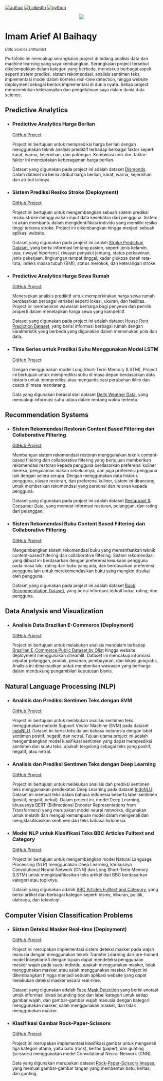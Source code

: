 [![author](https://img.shields.io/badge/author-Arief--netizen-red.svg)](https://www.linkedin.com/in/ariefbaihaqy) [![LinkedIn](https://img.shields.io/badge/LinkedIn-ariefbaihaqy-blue)](https://www.linkedin.com/in/ariefbaihaqy) [![python](https://img.shields.io/badge/python-3.7+-blue.svg)](https://www.python.org/downloads/release/python-370/)

<p align="center">
  <img src="https://github.com/Arief-netizen/Portofolio-Proyek-DataScience-ML-AI/assets/56224972/cdfe6568-2924-4ea2-b2fd-870917b9dbb2" >
</p>

# Imam Arief Al Baihaqy
<sub>*Data Science Enthusiast*</sub>

Portofolio ini mencakup serangkaian project di bidang analisis data dan machine learning yang saya kembangkan. Serangkaian project tersebut dikelompokkan dalam kategori yang berbeda, mencakup berbagai aspek seperti sistem prediksi, sistem rekomendasi, analisis sentimen teks, implementasi model dalam konteks real-time detection, hingga website deployment sebagai bentuk implementasi di dunia nyata. Setiap project mencerminkan keterampilan dan pengetahuan saya dalam dunia data science.

## Predictive Analytics
- ### Predictive Analytics Harga Berlian
  [GitHub Project](https://github.com/Arief-netizen/Portofolio-Proyek-DataScience-ML-AI/tree/main/01.%20Predictive%20Analytics%20Harga%20Berlian)
  
  Project ini bertujuan untuk memprediksi harga berlian dengan menggunakan teknik analisis prediktif terhadap berbagai faktor seperti karat, warna, kejernihan, dan potongan. Kombinasi unik dari faktor-faktor ini menciptakan keberagaman harga berlian.
  
  Dataset yang digunakan pada project ini adalah dataset [Diamonds](https://www.kaggle.com/datasets/shivam2503/diamonds). Dalam dataset ini berisi atribut harga berlian, karat, warna, kejernihan dan atribut lainnya.

- ### Sistem Prediksi Resiko Stroke (Deployment)
  [GitHub Project](https://github.com/Arief-netizen/Portofolio-Proyek-DataScience-ML-AI/tree/main/02.%20Sistem%20Prediksi%20Resiko%20Stroke%20(Deployment))
  
  Project ini bertujuan untuk mengembangkan sebuah sistem prediksi resiko stroke menggunakan input data kesehatan dari pengguna. Sistem ini akan membantu dalam mengidentifikasi individu yang memiliki resiko tinggi terkena stroke. Project ini dikembangkan hingga menjadi sebuah aplikasi website.
  
  Dataset yang digunakan pada project ini adalah [Stroke Prediction Dataset](https://www.kaggle.com/datasets/fedesoriano/stroke-prediction-dataset), yang berisi informasi tentang pasien, seperti jenis kelamin, usia, riwayat hipertensi, riwayat penyakit jantung, status perkawinan, jenis pekerjaan, lingkungan tempat tinggal, kadar glukosa darah rata-rata, indeks massa tubuh (BMI), status merokok, dan keterangan stroke.

- ### Predictive Analytics Harga Sewa Rumah
  [GitHub Project](https://github.com/Arief-netizen/Portofolio-Proyek-DataScience-ML-AI/tree/main/04.%20Predictive%20Analytics%20Harga%20Sewa%20Rumah)
  
  Menerapkan analisis prediktif untuk memperkirakan harga sewa rumah berdasarkan berbagai variabel seperti lokasi, ukuran, dan fasilitas. Project ini memberikan wawasan berharga bagi penyewa dan pemilik properti dalam menetapkan harga sewa yang kompetitif.
  
  Dataset yang digunakan pada project ini adalah dataset [House Rent Prediction Dataset](https://www.kaggle.com/datasets/iamsouravbanerjee/house-rent-prediction-dataset), yang berisi informasi berbagai rumah dengan karakteristik yang berbeda yang digunakan dalam menemukan pola dan data.

- ### Time Series untuk Prediksi Suhu Menggunakan Model LSTM
  [GitHub Project](https://github.com/Arief-netizen/Portofolio-Proyek-DataScience-ML-AI/tree/main/11.%20Time%20Series%20untuk%20Prediksi%20Suhu%20Menggunakan%20Model%20LSTM)
  
  Dengan menggunakan model Long Short-Term Memory (LSTM), Project ini bertujuan untuk memprediksi suhu di masa depan berdasarkan data historis untuk memprediksi atau mengantisipasi perubahan iklim dan cuaca di masa mendatang.
  
  Data yang digunakan berasal dari dataset [Delhi Weather Data](https://www.kaggle.com/datasets/mahirkukreja/delhi-weather-data), yang mencakup informasi suhu udara dalam rentang waktu tertentu.

## Recommendation Systems
- ### Sistem Rekomendasi Restoran Content Based Filtering dan Collaborative Filtering
  [GitHub Project](https://github.com/Arief-netizen/Portofolio-Proyek-DataScience-ML-AI/tree/main/05.%20Sistem%20Rekomendasi%20Restoran%20Content%20Based%20Filtering%20dan%20Collaborative%20Filtering)
  
  Membangun sistem rekomendasi restoran menggunakan teknik content-based filtering dan collaborative filtering yang bertujuan memberikan rekomendasi restoran kepada pengguna berdasarkan preferensi kuliner mereka, pengalaman makan sebelumnya, dan juga preferensi pengguna lain dengan selera serupa. Dengan menggunakan data historis pengguna, ulasan restoran, dan preferensi kuliner, sistem ini dirancang untuk memberikan rekomendasi yang personal dan relevan kepada pengguna.
  
  Dataset yang digunakan pada project ini adalah dataset [Restaurant & Consumer Data](https://archive.ics.uci.edu/dataset/232/restaurant+consumer+data), yang memuat informasi restoran, pelanggan, dan rating dari pelanggan.

- ### Sistem Rekomendasi Buku Content Based Filtering dan Collaborative Filtering
  [GitHub Project](https://github.com/Arief-netizen/Portofolio-Proyek-DataScience-ML-AI/tree/main/06.%20Sistem%20Rekomendasi%20Buku%20Content%20Based%20Filtering%20dan%20Collaborative%20Filtering)
  
  Mengembangkan sistem rekomendasi buku yang memanfaatkan teknik content-based filtering dan collaborative filtering. Sistem rekomendasi yang dibuat ini berdasarkan dengan preferensi kesukaan pengguna pada masa lalu, rating dari buku yang ada, dan berdasarkan preferensi pengguna lain untuk merekomendasikan buku yang mungkin disukai oleh pengguna.
  
  Dataset yang digunakan pada project ini adalah dataset [Book Recommendation Dataset](https://www.kaggle.com/datasets/arashnic/book-recommendation-dataset), yang berisi informasi terkait buku, rating, dan pengguna.

## Data Analysis and Visualization
- ### Analisis Data Brazilian E-Commerce (Deployment)
  [GitHub Project](https://github.com/Arief-netizen/Portofolio-Proyek-DataScience-ML-AI/tree/main/03.%20Analisis%20Data%20Brazilian%20E-Commerce%20Public%20Dataset%20(Deployment))
  
  Project ini bertujuan untuk melakukan analisis mendalam terhadap [Brazilian E-Commerce Public Dataset by Olist](https://www.kaggle.com/datasets/olistbr/brazilian-ecommerce) hingga website deployment menggunakan streamlit. Dataset ini mencakup informasi seputar pelanggan, produk, pesanan, pembayaran, dan lokasi geografis. Analisis ini dimaksudkan untuk memberikan wawasan yang berharga dalam mendukung pengambilan keputusan bisnis.

## Natural Language Processing (NLP)
- ### Analisis dan Prediksi Sentimen Teks dengan SVM
  [GitHub Project](https://github.com/Arief-netizen/Portofolio-Proyek-DataScience-ML-AI/tree/main/08.%20Analisis%20dan%20Prediksi%20Sentimen%20Teks%20dengan%20SVM)
  
  Project ini bertujuan untuk melakukan analisis sentimen teks menggunakan metode Support Vector Machine (SVM) pada dataset [IndoNLU](https://github.com/indobenchmark/indonlu). Dataset ini berisi teks dalam bahasa indonesia dengan label sentimen positif, negatif, dan netral. Tujuan utama project ini adalah mengembangkan model klasifikasi sentimen yang dapat memprediksi sentimen dari suatu teks, apakah tergolong sebagai teks yang positif, negatif, atau netral.

- ### Analisis dan Prediksi Sentimen Teks dengan Deep Learning
  [GitHub Project](https://github.com/Arief-netizen/Portofolio-Proyek-DataScience-ML-AI/tree/main/09.%20Analisis%20dan%20Prediksi%20Sentimen%20Teks%20dengan%20Deep%20Learning)
  
  Project ini bertujuan untuk melakukan analisis dan prediksi sentimen teks menggunakan pendekatan Deep Learning pada dataset [IndoNLU](https://github.com/indobenchmark/indonlu). Dataset ini memuat teks dalam bahasa indonesia beserta label sentimen (positif, negatif, netral). Dalam project ini, model Deep Learning, khususnya BERT (Bidirectional Encoder Representations from Transformers) yang merupakan model neural networks, digunakan untuk melatih dan menguji kemampuan model dalam mengenali dan mengklasifikasikan sentimen dari teks bahasa Indonesia.

- ### Model NLP untuk Klasifikasi Teks BBC Articles Fulltext and Category
  [GitHub Project](https://github.com/Arief-netizen/Portofolio-Proyek-DataScience-ML-AI/tree/main/10.%20Model%20NLP%20untuk%20Klasifikasi%20Teks%20BBC%20Articles%20Fulltext%20and%20Category)
  
  Project ini bertujuan untuk mengembangkan model Natural Language Processing (NLP) menggunakan Deep Learning, khususnya Convolutional Neural Network (CNN) dan Long Short-Term Memory (LSTM) untuk mengklasifikasikan teks artikel dari BBC berdasarkan kategori atau topiknya. 
  
  Dataset yang digunakan adalah [BBC Articles Fulltext and Category](https://www.kaggle.com/datasets/yufengdev/bbc-fulltext-and-category), yang berisi artikel dari berbagai kategori seperti bisnis, hiburan, politik, olahraga, dan teknologi.

## Computer Vision Classification Problems
- ### Sistem Deteksi Masker Real-time (Deployment)
  [GitHub Project](https://github.com/Arief-netizen/Portofolio-Proyek-DataScience-ML-AI/tree/main/07.%20Sistem%20Deteksi%20Masker%20Real-time%20(Deployment))
  
  Project ini merupakan implementasi sistem deteksi masker pada wajah manusia dengan menggunakan teknik Transfer Learning dari pre-trained model InceptionV3 dengan tujuan dapat mendeteksi penggunaan masker wajah pada suatu individu, apakah menggunakan masker, tidak menggunakan masker, atau salah menggunakan masker. Project ini dikembangkan hingga menjadi sebuah aplikasi website yang dapat melakukan deteksi masker secara real-time.
  
  Dataset yang digunakan adalah [Face Mask Detection](https://www.kaggle.com/datasets/andrewmvd/face-mask-detection) yang berisi anotasi untuk informasi lokasi bounding box dan label kategori untuk setiap gambar wajah, dan gambar-gambar wajah manusia dengan kategori menggunakan masker, salah menggunakan masker, dan tidak menggunakan masker.

- ### Klasifikasi Gambar Rock-Paper-Scissors
  [GitHub Project](https://github.com/Arief-netizen/Portofolio-Proyek-DataScience-ML-AI/tree/main/12.%20Klasifikasi%20Gambar%20Rock-Paper-Scissors)
  
  Project ini merupakan implementasi klasifikasi gambar untuk mengenali tiga kategori utama, yaitu batu (rock), kertas (paper), dan gunting (scissors) menggunakan model Convolutional Neural Network (CNN). 
  
  Data yang digunakan merupakan dataset [Rock-Paper-Scissors Images](https://www.kaggle.com/datasets/drgfreeman/rockpaperscissors), yang memuat gambar-gambar tangan yang membentuk batu, kertas, dan gunting.

